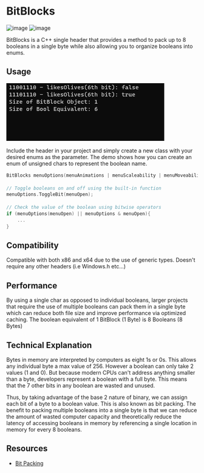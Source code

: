 # BitBlocks
![image](https://img.shields.io/badge/C%2B%2B-00599C?style=for-the-badge&logo=c%2B%2B&logoColor=white) ![image](https://img.shields.io/badge/Windows-0078D6?style=for-the-badge&logo=windows&logoColor=white)

 BitBlocks is a C++ single header that provides a method to pack up to 8 booleans in a single byte while also allowing you to organize booleans into enums.
 
## Usage
 ![banner](img/image.png)

Include the header in your project and simply create a new class with your desired enums as the parameter. The demo shows how you can create an enum of unsigned chars to represent the boolean name.

```cpp
BitBlocks menuOptions(menuAnimations | menuScaleability | menuMoveability | menuColor | menuOpen);

// Toggle booleans on and off using the built-in function
menuOptions.ToggleBit(menuOpen);

// Check the value of the boolean using bitwise operators
if (menuOptions(menuOpen) || menuOptions & menuOpen){
    ...
}
```

## Compatibility
Compatible with both x86 and x64 due to the use of generic types. Doesn't require any other headers (i.e Windows.h etc...)

## Performance
By using a single char as opposed to individual booleans, larger projects that require the use of multiple booleans can pack them in a single byte which can reduce both file size
and improve performance via optimized caching. The boolean equivalent of 1 BitBlock (1 Byte) is 8 Booleans (8 Bytes)

## Technical Explanation
Bytes in memory are interpreted by computers as eight 1s or 0s. This allows any individual byte a max value of 256. However a boolean can only take 2 values (1 and 0). 
But because modern CPUs can't address anything smaller than a byte, developers represent a boolean with a full byte. This means that the 7 other bits in any boolean are wasted 
and unused.

Thus, by taking advantage of the base 2 nature of binary, we can assign each bit of a byte to a boolean value. This is also known as bit packing.
The benefit to packing multiple booleans into a single byte is that we can reduce the amount of wasted computer capacity and theoretically reduce the latency
of accessing booleans in memory by referencing a single location in memory for every 8 booleans.

## Resources
- [Bit Packing]([https://learn.microsoft.com/en-us/windows/win32/debug/vectored-exception-handling](https://towardsdatascience.com/smart-way-of-storing-data-d22dd5077340)https://towardsdatascience.com/smart-way-of-storing-data-d22dd5077340)
